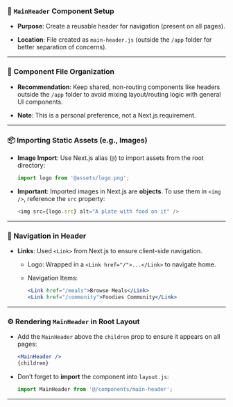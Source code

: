 
### 🧱 `MainHeader` Component Setup

- **Purpose**: Create a reusable header for navigation (present on all pages).
    
- **Location**: File created as `main-header.js` (outside the `/app` folder for better separation of concerns).
    

---

### 📁 Component File Organization

- **Recommendation**: Keep shared, non-routing components like headers outside the `/app` folder to avoid mixing layout/routing logic with general UI components.
    
- **Note**: This is a personal preference, not a Next.js requirement.
    

---

### 📦 Importing Static Assets (e.g., Images)

- **Image Import**: Use Next.js alias (`@`) to import assets from the root directory:
    
    ```js
    import logo from '@assets/logo.png';
    ```
    
- **Important**: Imported images in Next.js are **objects**. To use them in `<img />`, reference the `src` property:
    
    ```js
    <img src={logo.src} alt="A plate with food on it" />
    ```
    

---

### 🧭 Navigation in Header

- **Links**: Used `<Link>` from Next.js to ensure client-side navigation.
    
    - Logo: Wrapped in a `<Link href="/">...</Link>` to navigate home.
        
    - Navigation Items:
        
        ```jsx
        <Link href="/meals">Browse Meals</Link>
        <Link href="/community">Foodies Community</Link>
        ```
        

---

### ⚙️ Rendering `MainHeader` in Root Layout

- Add the `MainHeader` above the `children` prop to ensure it appears on all pages:
    
    ```jsx
    <MainHeader />
    {children}
    ```
    
- Don’t forget to **import** the component into `layout.js`:
    
    ```js
    import MainHeader from '@/components/main-header';
    ```
    

---

